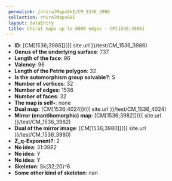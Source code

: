 ```yaml
--- 
 permalink: /chiralMaps6kE/CM_1536_3986 
 collection: chiralMaps6kE
 layout: dataEntry
 title: Chiral maps up to 6000 edges - CM[1536;3986]
---
```


- **ID**: [CM[1536;3986]]({{ site.url }}/test/CM_1536_3986)
- **Genus of the underlying surface**: 737
- **Length of the face**: 96
- **Valency**: 96
- **Length of the Petrie polygon**: 32
- **Is the automorphism group solvable?**: S
- **Number of vertices**: 32
- **Number of edges**: 1536
- **Number of faces**: 32
- **The map is self-**: none
- **Dual map**: [CM[1536;4024]]({{ site.url }}/test/CM_1536_4024)
- **Mirror (enantihomorphic) map**: [CM[1536;3982]]({{ site.url }}/test/CM_1536_3982)
- **Dual of the mirror image**: [CM[1536;3980]]({{ site.url }}/test/CM_1536_3980)
- **Z_q-Exponent?**: 2
- **No idea**:  31:3982
- **No idea**: Y
- **No idea**: Y
- **Skeleton**: Sk(32;20)^6
- **Some other kind of skeleton**: nan
